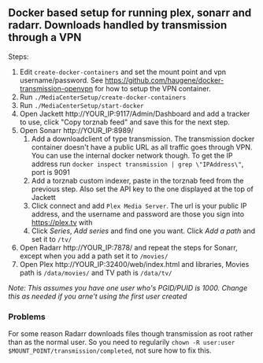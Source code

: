 ## Docker based setup for running plex, sonarr and radarr. Downloads handled by transmission through a VPN

Steps:
1. Edit `create-docker-containers` and set the mount point and vpn username/password. See https://github.com/haugene/docker-transmission-openvpn for how to setup the VPN container.
1. Run `./MediaCenterSetup/create-docker-containers`
1. Run `./MediaCenterSetup/start-docker`
1. Open Jackett http://YOUR_IP:9117/Admin/Dashboard and add a tracker to use, click "Copy torznab feed" and save this for the next step.
1. Open Sonarr http://YOUR_IP:8989/
    1. Add a downloadclient of type transmission. The transmission docker container doesn't have a public URL as all traffic goes through VPN. You can use the internal docker network though. To get the IP address run `docker inspect transmission | grep \"IPAddress\"`, port is 9091
    1. Add a torznab custom indexer, paste in the torznab feed from the previous step. Also set the API key to the one displayed at the top of Jackett
    1. Click connect and add `Plex Media Server`. The url is your public IP address, and the username and password are those you sign into https://plex.tv with
    1. Click _Series_, _Add series_ and find one you want. Click _Add a path_ and set it to `/tv/`
1. Open Radarr http://YOUR_IP:7878/ and repeat the steps for Sonarr, except when you add a path set it to `/movies/`
1. Open Plex http://YOUR_IP:32400/web/index.html and libraries, Movies path is `/data/movies/` and TV path is `/data/tv/`

_Note: This assumes you have one user who's PGID/PUID is 1000. Change this as needed if you arne't using the first user created_

### Problems
For some reason Radarr downloads files though transmission as root rather than as the normal user. So you need to regularily `chown -R user:user $MOUNT_POINT/transmission/completed`, not sure how to fix this.
